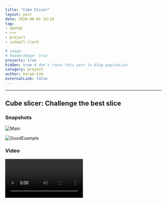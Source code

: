 ```yaml
---
title: "Cube Slicer"
layout: post
date: 2020-06-01 14:24
tag: 
- opengl
- c++
- project
- catmull-clark

# image: 
# headerImage: true
projects: true
hidden: true # don't count this post in blog pagination
category: project
author: haram-kim
externalLink: false
---
```



---
## Cube slicer: Challenge the best slice

### Snapshots
 ![Main][1]

 ![GoodExample][2]

### Video

<video controls width="250">

    <source src="https://larr.snu.ac.kr/haramkim/CubeSlicer/Cube_Slicer.mp4"
            type="video/mp4">

### Control
```
W/A/S/D: Move
Mouse Press: Slice the space
Key 1: Change cube color
Key 2: Change background
Key 3: ON/OFF effect sound
Key 4: ON/OFF BGM
```

### Download

Start game with "bin/CubeSlicer_Ver1.0.exe"

 [Download link](https://larr.snu.ac.kr/haramkim/CubeSlicer_Ver1.0.zip)(56.1MB)
 
### Source code
https://github.com/Haram-kim/CubeSlicer
 
### Resource references

BGM source: https://soundcloud.com/crig-1/the-imperial-march-darth 

SFX source: https://freesound.org/ 

Skybox source: https://opengameart.org/content/space-skyboxes-0

[1]: https://larr.snu.ac.kr/haramkim/CubeSlicer/CubeSlicer_main.png
[2]: https://larr.snu.ac.kr/haramkim/CubeSlicer/CubeSlicer.png
